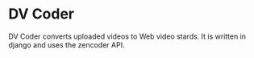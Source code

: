 DV Coder
========

DV Coder converts uploaded videos to Web video stards. 
It is written in django and uses the zencoder API.
